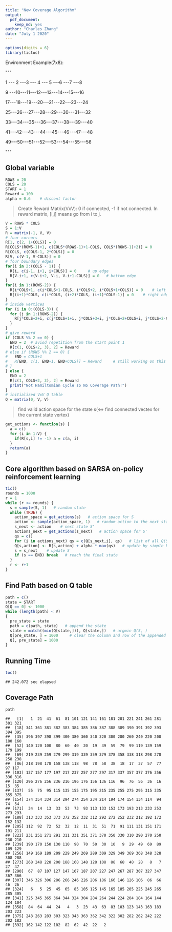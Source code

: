 ```yaml
---
title: "New Coverage Algorithm"
output: 
  pdf_document:
    keep_md: yes
author: "Charles Zhang"
date: "July 1 2020"
---
```



```r
options(digits = 6)
library(tictoc)
```

Environment Example(7x8):

"""

1 --- 2 ---3 --- 4 --- 5 ---6 ---7 ---8

9 ---10---11---12---13---14---15---16

17---18---19---20---21---22---23---24

25---26---27---28---29---30---31---32

33---34---35---36---37---38---39---40

41---42---43---44---45---46---47---48

49---50---51---52---53---54---55---56

"""

## Global variable


```r
ROWS = 20
COLS = 20
START = 1
Reward = 100
alpha = 0.6    # discont factor
```

> Create Reward Matrix(VxV): 0 if connected, -1 if not connected. In reward matrix, [i,j] means go from i to j.


```r
V = ROWS * COLS
S = 1:V
R = matrix(-1, V, V)
# four cornors
R[1, c(2, 1+COLS)] = 0
R[COLS*(ROWS-1)+1, c(COLS*(ROWS-1)+1-COLS, COLS*(ROWS-1)+2)] = 0
R[COLS, c(COLS-1, 2*COLS)] = 0
R[V, c(V-1, V-COLS)] = 0
# four boundary edges
for(i in 2:(COLS - 1)) {
  R[i, c(i-1, i+1, i+COLS)] = 0     # up edge
  R[V-i+1, c(V-i+2, V-i, V-i+1-COLS)] = 0   # bottom edge
} 
for(i in 1:(ROWS-2)) {
  R[i*COLS+1, c(i*COLS+1-COLS, i*COLS+2, i*COLS+1+COLS)] = 0    # left edge
  R[(i+1)*COLS, c(i*COLS, (i+2)*COLS, (i+1)*COLS-1)] = 0    # right edge
}
# inside vertices
for (i in 0:(COLS-3)) {
  for (j in 1:(ROWS-2)) {
    R[j*COLS+2+i, c(j*COLS+1+i, j*COLS+3+i, j*COLS+2+COLS+i, j*COLS+2-COLS+i)] = 0
  }
}
# give reward
if (COLS %% 2 == 0) {
  END = 2  # aviod repetition from the start point 1
  R[c(1, COLS+2, 3), 2] = Reward
# else if (ROWS %% 2 == 0) {
#   END = COLS+1
#   R[END, c(1, END+1, END+COLS)] = Reward     # still working on this
# }
} else {
  END = 2
  R[c(1, COLS+2, 3), 2] = Reward
  print("Not Hamiltomian Cycle so No Coverage Path!")
}
# initialized VxV Q table
Q = matrix(0, V, V)    
```

> find valid action space for the state s(<=> find connected vectex for the current state vertex)


```r
get_actions <- function(s) {
  a = c()
  for (i in 1:V) {
    if(R[s,i] != -1) a = c(a, i)
  }
  return(a)
}
```

## Core algorithm based on SARSA on-policy reinforcement learning 


```r
tic()
rounds = 1000
r = 1
while (r <= rounds) {
  s = sample(S, 1)   # random state
  while (TRUE) {
    action_space = get_actions(s)   # action space for S
    action <- sample(action_space, 1)   # random action to the next state
    s_next <- action    # next state S'
    actions_next = get_actions(s_next)   # action space for S'
    qs = c()
    for (i in actions_next) qs = c(Q[s_next,i], qs)   # list of all Q(S',a')
    Q[s,action] <- R[s,action] + alpha * max(qs)   # update by simple bellman equation
    s = s_next    # update S
    if (s == END) break   # reach the final state
  }
  r <- r+1
}
```

## Find Path based on Q table


```r
path = c()
state = START
Q[Q == 0] <- 1000
while (length(path) < V)
{
  pre_state = state
  path = c(path, state)   # append the state
  state = match((min(Q[state,])), Q[state,])   # argmin Q(S, )
  Q[pre_state, ] = 1000     # clear the column and row of the appended state by giving a large number(could use sparse matrix in the future)
  Q[, pre_state] = 1000
}
```

## Running Time


```r
toc()
```

```
## 242.072 sec elapsed
```

## Coverage Path


```r
path
```

```
##   [1]   1  21  41  61  81 101 121 141 161 181 201 221 241 261 281 301 321
##  [18] 341 361 381 382 383 384 385 386 387 388 389 390 391 392 393 394 395
##  [35] 396 397 398 399 400 380 360 340 320 300 280 260 240 220 200 180 160
##  [52] 140 120 100  80  60  40  20  19  39  59  79  99 119 139 159 179 199
##  [69] 219 239 259 279 299 319 339 359 379 378 358 338 318 298 278 258 238
##  [86] 218 198 178 158 138 118  98  78  58  38  18  17  37  57  77  97 117
## [103] 137 157 177 197 217 237 257 277 297 317 337 357 377 376 356 336 316
## [120] 296 276 256 236 216 196 176 156 136 116  96  76  56  36  16  15  35
## [137]  55  75  95 115 135 155 175 195 215 235 255 275 295 315 335 355 375
## [154] 374 354 334 314 294 274 254 234 214 194 174 154 134 114  94  74  54
## [171]  34  14  13  33  53  73  93 113 133 153 173 193 213 233 253 273 293
## [188] 313 333 353 373 372 352 332 312 292 272 252 232 212 192 172 152 132
## [205] 112  92  72  52  32  12  11  31  51  71  91 111 131 151 171 191 211
## [222] 231 251 271 291 311 331 351 371 370 350 330 310 290 270 250 230 210
## [239] 190 170 150 130 110  90  70  50  30  10   9  29  49  69  89 109 129
## [256] 149 169 189 209 229 249 269 289 309 329 349 369 368 348 328 308 288
## [273] 268 248 228 208 188 168 148 128 108  88  68  48  28   8   7  27  47
## [290]  67  87 107 127 147 167 187 207 227 247 267 287 307 327 347 367 366
## [307] 346 326 306 286 266 246 226 206 186 166 146 126 106  86  66  46  26
## [324]   6   5  25  45  65  85 105 125 145 165 185 205 225 245 265 285 305
## [341] 325 345 365 364 344 324 304 284 264 244 224 204 184 164 144 124 104
## [358]  84  64  44  24   4   3  23  43  63  83 103 123 143 163 183 203 223
## [375] 243 263 283 303 323 343 363 362 342 322 302 282 262 242 222 202 182
## [392] 162 142 122 102  82  62  42  22   2
```

